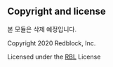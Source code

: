 ## Copyright and license

본 모듈은 삭제 예정입니다.

Copyright 2020 Redblock, Inc.

Licensed under the [RBL](https://kimsq.com/p/rbl) License
